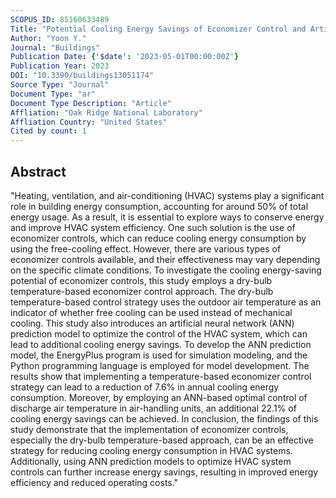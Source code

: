 ```yaml
---
SCOPUS_ID: 85160633489
Title: "Potential Cooling Energy Savings of Economizer Control and Artificial-Neural-Network-Based Air-Handling Unit Discharge Air Temperature Control for Commercial Building"
Author: "Yoon Y."
Journal: "Buildings"
Publication Date: {'$date': '2023-05-01T00:00:00Z'}
Publication Year: 2023
DOI: "10.3390/buildings13051174"
Source Type: "Journal"
Document Type: "ar"
Document Type Description: "Article"
Affliation: "Oak Ridge National Laboratory"
Affliation Country: "United States"
Cited by count: 1
---
```


## Abstract
"Heating, ventilation, and air-conditioning (HVAC) systems play a significant role in building energy consumption, accounting for around 50% of total energy usage. As a result, it is essential to explore ways to conserve energy and improve HVAC system efficiency. One such solution is the use of economizer controls, which can reduce cooling energy consumption by using the free-cooling effect. However, there are various types of economizer controls available, and their effectiveness may vary depending on the specific climate conditions. To investigate the cooling energy-saving potential of economizer controls, this study employs a dry-bulb temperature-based economizer control approach. The dry-bulb temperature-based control strategy uses the outdoor air temperature as an indicator of whether free cooling can be used instead of mechanical cooling. This study also introduces an artificial neural network (ANN) prediction model to optimize the control of the HVAC system, which can lead to additional cooling energy savings. To develop the ANN prediction model, the EnergyPlus program is used for simulation modeling, and the Python programming language is employed for model development. The results show that implementing a temperature-based economizer control strategy can lead to a reduction of 7.6% in annual cooling energy consumption. Moreover, by employing an ANN-based optimal control of discharge air temperature in air-handling units, an additional 22.1% of cooling energy savings can be achieved. In conclusion, the findings of this study demonstrate that the implementation of economizer controls, especially the dry-bulb temperature-based approach, can be an effective strategy for reducing cooling energy consumption in HVAC systems. Additionally, using ANN prediction models to optimize HVAC system controls can further increase energy savings, resulting in improved energy efficiency and reduced operating costs."
